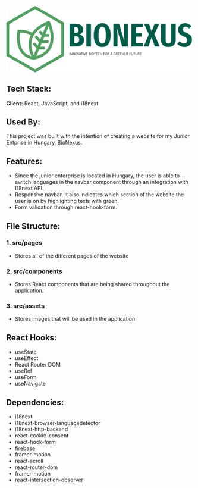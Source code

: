 <img src="./src/assets2/brand/LogoWhole.png" style="width: 500px">


## Tech Stack:

**Client:** React, JavaScript, and i18next



## Used By:

This project was built with the intention of creating a website for my Junior Entprise in Hungary, BioNexus.


## Features:

- Since the junior enterprise is located in Hungary, the user is able to switch languages in the navbar component through an integration with I18next API.
- Responsive navbar. It also indicates which section of the website the user is on by highlighting texts with green.
- Form validation through react-hook-form.


## File Structure:
### 1. src/pages
- Stores all of the different pages of the website

### 2. src/components 
- Stores React components that are being shared throughout the application.

### 3. src/assets 
- Stores images that will be used in the application

 ## React Hooks:

- useState
- useEffect
- React Router DOM
- useRef
- useForm
- useNavigate

## Dependencies:

- i18next
- i18next-browser-languagedetector
- i18next-http-backend
- react-cookie-consent
- react-hook-form
- firebase
- framer-motion
- react-scroll
- react-router-dom
- framer-motion
- react-intersection-observer


    
    
